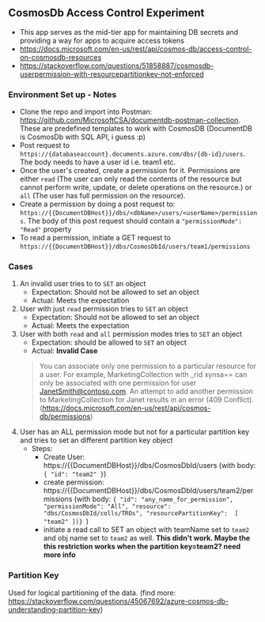 ## CosmosDb Access Control Experiment

* This app serves as the mid-tier app for maintaining DB secrets and providing a way for apps to acquire access tokens
* https://docs.microsoft.com/en-us/rest/api/cosmos-db/access-control-on-cosmosdb-resources
* https://stackoverflow.com/questions/51858887/cosmosdb-userpermission-with-resourcepartitionkey-not-enforced

### Environment Set up - Notes
* Clone the repo and import into Postman: https://github.com/MicrosoftCSA/documentdb-postman-collection. These are predefined templates to work with CosmosDB (DocumentDB is CosmosDb with SQL API, i guess :p)
* Post request to `https://{databaseaccount}.documents.azure.com/dbs/{db-id}/users`. The body needs to have a user id i.e. team1 etc.
* Once the user's created, create a permission for it. Permissions are either `read` (The user can only read the contents of the resource but cannot perform write, update, or delete operations on the resource.) or `all` (The user has full permission on the resource).
* Create a permission by doing a post request to: `https://{{DocumentDBHost}}/dbs/<dbName>/users/<userName>/permissions`. The body of this post request should contain a `"permissionMode": "Read"` property
* To read a permission, initiate a GET request to `https://{{DocumentDBHost}}/dbs/CosmosDbId/users/team1/permissions`

### Cases 
1. An invalid user tries to to `SET` an object 
    * Expectation: Should not be allowed to set an object
    * Actual: Meets the expectation
2. User with just `read` permission tries to `SET` an object  
    * Expectation: Should not be allowed to set an object
    * Actual: Meets the expectation
3. User with both `read` and `all` permission modes tries to `SET` an object 
    * Expectation: should be allowed to `SET` an object
    * Actual: **Invalid Case**
    > You can associate only one permission to a particular resource for a user. For example, MarketingCollection with _rid xynsa== can only be associated with one permission for user JanetSmith@contoso.com. An attempt to add another permission to MarketingCollection for Janet results in an error (409 Conflict). (https://docs.microsoft.com/en-us/rest/api/cosmos-db/permissions)
4. User has an ALL permission mode but not for a particular partition key and tries to set an different partition key object 
    * Steps:  
        * Create User: https://{{DocumentDBHost}}/dbs/CosmosDbId/users (with body: `{ "id": "team2" }`)
        * create permission: https://{{DocumentDBHost}}/dbs/CosmosDbId/users/team2/permissions (with body: `{ "id": "any_name_for_permission", "permissionMode": "All", "resource": "dbs/CosmosDbId/colls/TROs", "resourcePartitionKey":  [ "team2" ])} `)
        * initiate a read call to SET an object with teamName set to `team2` and obj name set to `team2` as well. **This didn't work. Maybe the this restriction works when the partition key=team2? need more info**

### Partition Key
Used for logical partitioning of the data. (find more: https://stackoverflow.com/questions/45067692/azure-cosmos-db-understanding-partition-key)